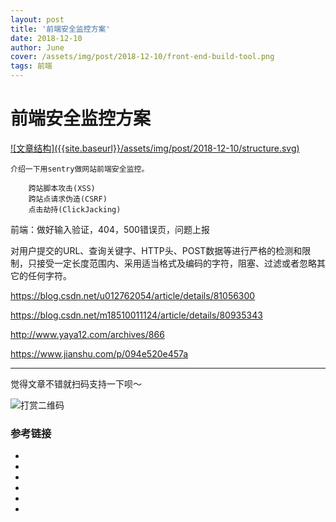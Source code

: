 ```yaml
---
layout: post
title: '前端安全监控方案'
date: 2018-12-10
author: June
cover: /assets/img/post/2018-12-10/front-end-build-tool.png
tags: 前端
---
```


# 前端安全监控方案


<a data-fancybox="gallery" href="{{site.baseurl}}/assets/img/post/2018-12-10/structure.svg">
![文章结构]({{site.baseurl}}/assets/img/post/2018-12-10/structure.svg)
</a>


	介绍一下用sentry做网站前端安全监控。

		跨站脚本攻击(XSS)
		跨站点请求伪造(CSRF)
		点击劫持(ClickJacking)

前端：做好输入验证，404，500错误页，问题上报

对用户提交的URL、查询关键字、HTTP头、POST数据等进行严格的检测和限制，只接受一定长度范围内、采用适当格式及编码的字符，阻塞、过滤或者忽略其它的任何字符。


https://blog.csdn.net/u012762054/article/details/81056300

https://blog.csdn.net/m18510011124/article/details/80935343

http://www.yaya12.com/archives/866

https://www.jianshu.com/p/094e520e457a

---

觉得文章不错就扫码支持一下呗～

![打赏二维码]({{site.baseurl}}/assets/img/post/pay-qr.jpg)

### 参考链接

* []()
* []()
* []()
* []()
* []()
* []()